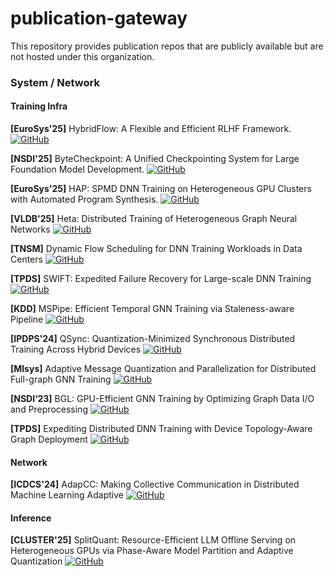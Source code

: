 # publication-gateway
This repository provides publication repos that are publicly available but are not hosted under this organization.

### System / Network
#### Training Infra

**[EuroSys'25]** HybridFlow: A Flexible and Efficient RLHF Framework.  
[![GitHub](https://img.shields.io/badge/GitHub-Repository-blue?logo=github)](https://github.com/volcengine/verl)

**[NSDI'25]** ByteCheckpoint: A Unified Checkpointing System for Large Foundation Model Development. 
[![GitHub](https://img.shields.io/badge/GitHub-Repository-blue?logo=github)](https://github.com/ByteDance-Seed/ByteCheckpoint)

**[EuroSys'25]** HAP: SPMD DNN Training on Heterogeneous GPU Clusters with Automated Program Synthesis. 
[![GitHub](https://img.shields.io/badge/GitHub-Repository-blue?logo=github)](https://github.com/alibaba/hap)

**[VLDB'25]** Heta: Distributed Training of Heterogeneous Graph Neural Networks
[![GitHub](https://img.shields.io/badge/GitHub-Repository-blue?logo=github)](https://github.com/jasperzhong/heta)

**[TNSM]** Dynamic Flow Scheduling for DNN Training Workloads in Data Centers
[![GitHub](https://img.shields.io/badge/GitHub-Repository-blue?logo=github)](https://github.com/joeyyoung/mlcc)


**[TPDS]** SWIFT: Expedited Failure Recovery for Large-scale DNN Training
[![GitHub](https://img.shields.io/badge/GitHub-Repository-blue?logo=github)](https://github.com/jasperzhong/swift)

**[KDD]** MSPipe: Efficient Temporal GNN Training via Staleness-aware Pipeline
[![GitHub](https://img.shields.io/badge/GitHub-Repository-blue?logo=github)](https://github.com/PeterSH6/MSPipe)

**[IPDPS'24]** QSync: Quantization-Minimized Synchronous Distributed Training Across Hybrid Devices
[![GitHub](https://img.shields.io/badge/GitHub-Repository-blue?logo=github)](https://github.com/bytedance/QSync)


**[Mlsys]** Adaptive Message Quantization and Parallelization for Distributed Full-graph GNN Training
[![GitHub](https://img.shields.io/badge/GitHub-Repository-blue?logo=github)](https://github.com/raywan-110/AdaQP)

**[NSDI‘23]** BGL: GPU-Efficient GNN Training by Optimizing Graph Data I/O and Preprocessing
[![GitHub](https://img.shields.io/badge/GitHub-Repository-blue?logo=github)](https://github.com/leodestiny/BGL_NSDI2023)


**[TPDS]** Expediting Distributed DNN Training with Device Topology-Aware Graph Deployment
[![GitHub](https://img.shields.io/badge/GitHub-Repository-blue?logo=github)](https://github.com/ylxdzsw/tag)


#### Network

**[ICDCS'24]** AdapCC: Making Collective Communication in Distributed Machine Learning Adaptive
[![GitHub](https://img.shields.io/badge/GitHub-Repository-blue?logo=github)](https://github.com/joeyyoung/adapcc)

#### Inference

**[CLUSTER'25]** SplitQuant: Resource-Efficient LLM Offline Serving on Heterogeneous GPUs via Phase-Aware Model Partition and Adaptive Quantization
[![GitHub](https://img.shields.io/badge/GitHub-Repository-blue?logo=github)](https://github.com/tonyzhao-jt/LLM-PQ)



